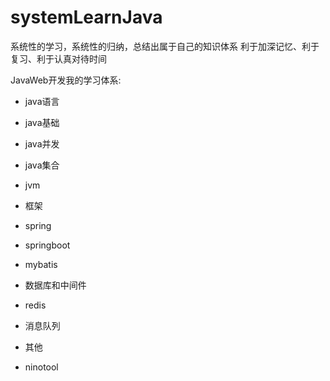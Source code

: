 # systemLearnJava

系统性的学习，系统性的归纳，总结出属于自己的知识体系
利于加深记忆、利于复习、利于认真对待时间

JavaWeb开发我的学习体系:

- java语言
 - java基础
 - java并发
 - java集合
 - jvm
 
- 框架
 - spring
 - springboot
 - mybatis
 
- 数据库和中间件
 - redis
 - 消息队列
 
- 其他
 - ninotool

